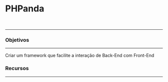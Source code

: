 <h1>PHPanda</h1><br/>
<hr/>
<h3>Objetivos</h3>
<hr/>
Criar um framework que facilite a interação de Back-End com Front-End
<h3>Recursos</h3>
<hr/>

